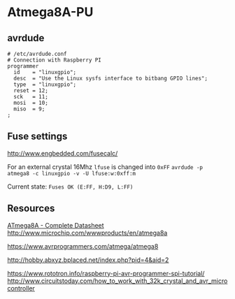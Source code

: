 # Atmega8A-PU

## avrdude
```
# /etc/avrdude.conf
# Connection with Raspberry PI
programmer
  id    = "linuxgpio";
  desc  = "Use the Linux sysfs interface to bitbang GPIO lines";
  type  = "linuxgpio";
  reset = 12;
  sck   = 11;
  mosi  = 10;
  miso  = 9;
;
```

## Fuse settings
http://www.engbedded.com/fusecalc/

For an external crystal 16Mhz ```lfuse``` is changed into ```0xFF```
```avrdude -p atmega8 -c linuxgpio -v -U lfuse:w:0xff:m```

Current state: ```Fuses OK (E:FF, H:D9, L:FF)```

## Resources
[ATmega8A - Complete Datasheet](http://ww1.microchip.com/downloads/en/DeviceDoc/Microchip%208bit%20mcu%20AVR%20ATmega8A%20data%20sheet%2040001974A.pdf)
http://www.microchip.com/wwwproducts/en/atmega8a

https://www.avrprogrammers.com/atmega/atmega8

http://hobby.abxyz.bplaced.net/index.php?pid=4&aid=2

https://www.rototron.info/raspberry-pi-avr-programmer-spi-tutorial/  
http://www.circuitstoday.com/how_to_work_with_32k_crystal_and_avr_microcontroller  
